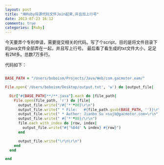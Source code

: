 ```yaml
---
layout: post
title: "用Ruby将源代码文件Join起来,并且加上行号"
date: 2013-07-23 16:12
comments: true
categories: [Ruby]
---
```


今天要弄个专利申请，需要提交相关的代码。写了个script，目的是将文件目录下的java文件全部弄在一起，并且写上行号。
最后看了看生成的txt文件大小，足足有2M多。总数7万多行。

代码如下：

``` ruby

BASE_PATH = "/Users/boboism/Projects/Java/Web/com.gacmotor.eam/"

File.open('/Users/boboism/Desktop/output.txt', 'w') do |output_file|

  Dir["#{BASE_PATH}**/**.java"].each do |file_path|
    File.open(file_path, 'r') do |file|
      output_file.write("/#{'*'*80}\r\n")
      output_file.write(" * File:   #{file_path.gsub(BASE_PATH, '')}\r\n")
      output_file.write(" * Author: Jianbo Su <sujb@gacmotor.com>\r\n")
      output_file.write(" #{'*'*80}/\r\n")
      file.each_with_index do |row, index|
        output_file.write("#{'%04d' % index} #{row}")
      end

      output_file.write("\r\n\r\n")
    end
  end

end


```